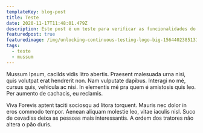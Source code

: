 ```yaml
---
templateKey: blog-post
title: Teste
date: 2020-11-17T11:48:01.479Z
description: Este post é um teste para verificar as funcionalidades do Netlify CMS
featuredpost: true
featuredimage: /img/unlocking-continuous-testing-logo-big-1564402385131.jpg
tags:
  - teste
  - mussum
---
```

<!--StartFragment-->

Mussum Ipsum, cacilds vidis litro abertis. Praesent malesuada urna nisi, quis volutpat erat hendrerit non. Nam vulputate dapibus. Interagi no mé, cursus quis, vehicula ac nisi. In elementis mé pra quem é amistosis quis leo. Per aumento de cachacis, eu reclamis.

Viva Forevis aptent taciti sociosqu ad litora torquent. Mauris nec dolor in eros commodo tempor. Aenean aliquam molestie leo, vitae iaculis nisl. Suco de cevadiss deixa as pessoas mais interessantis. A ordem dos tratores não altera o pão duris.

<!--EndFragment-->